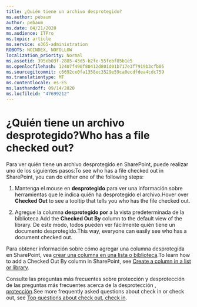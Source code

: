 ```yaml
---
title: ¿Quién tiene un archivo desprotegido?
ms.author: pebaum
author: pebaum
ms.date: 04/21/2020
ms.audience: ITPro
ms.topic: article
ms.service: o365-administration
ROBOTS: NOINDEX, NOFOLLOW
localization_priority: Normal
ms.assetid: 395eb03f-2885-43d5-b2fe-55febf85b1e5
ms.openlocfilehash: 12407f490f80412d801d01b717e3f7919b3cfb05
ms.sourcegitcommit: c6692ce0fa1358ec3529e59ca0ecdfdea4cdc759
ms.translationtype: MT
ms.contentlocale: es-ES
ms.lasthandoff: 09/14/2020
ms.locfileid: "47699212"
---
```

# <a name="who-has-a-file-checked-out"></a><span data-ttu-id="0cd8d-102">¿Quién tiene un archivo desprotegido?</span><span class="sxs-lookup"><span data-stu-id="0cd8d-102">Who has a file checked out?</span></span>

<span data-ttu-id="0cd8d-103">Para ver quién tiene un archivo desprotegido en SharePoint, puede realizar uno de los siguientes pasos:</span><span class="sxs-lookup"><span data-stu-id="0cd8d-103">To see who has a file checked out in SharePoint, you can do either one of the following steps:</span></span>
  
1. <span data-ttu-id="0cd8d-104">Mantenga el mouse en **desprotegido** para ver una información sobre herramientas que le indica quién ha desprotegido el archivo.</span><span class="sxs-lookup"><span data-stu-id="0cd8d-104">Hover over **Checked Out** to see a tooltip that tells you who has the file checked out.</span></span> 
    
2. <span data-ttu-id="0cd8d-105">Agregue la columna **desprotegido por** a la vista predeterminada de la biblioteca.</span><span class="sxs-lookup"><span data-stu-id="0cd8d-105">Add the **Checked Out By** column to the default view of the library.</span></span> <span data-ttu-id="0cd8d-106">De este modo, todos pueden ver fácilmente quién tiene un documento desprotegido.</span><span class="sxs-lookup"><span data-stu-id="0cd8d-106">This way, everyone can easily see who has a document checked out.</span></span> 
    
<span data-ttu-id="0cd8d-107">Para obtener información sobre cómo agregar una columna desprotegida en SharePoint, vea [crear una columna en una lista o biblioteca](https://go.microsoft.com/fwlink/?linkid=2019591).</span><span class="sxs-lookup"><span data-stu-id="0cd8d-107">To learn how to add a Checked Out By column in SharePoint, see [Create a column in a list or library](https://go.microsoft.com/fwlink/?linkid=2019591).</span></span> 
  
<span data-ttu-id="0cd8d-108">Consulte las preguntas más frecuentes sobre protección y desprotección de las preguntas más frecuentes acerca de la desprotección [, protección](https://go.microsoft.com/fwlink/?linkid=2018786).</span><span class="sxs-lookup"><span data-stu-id="0cd8d-108">See more frequently asked questions about check in or check out, see [Top questions about check out, check in](https://go.microsoft.com/fwlink/?linkid=2018786).</span></span>
  

